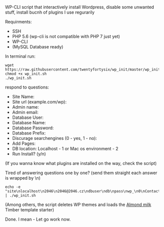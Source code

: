 WP-CLI script that interactively install Wordpress,
disable some unwanted stuff, install bucnh of plugins I use regurarily

Requirments:
- SSH
- PHP 5.6 (wp-cli is not compatible with PHP 7 just yet)
- WP-CLI
- (MySQL Database ready)

In terminal run:
```
wget https://raw.githubusercontent.com/twentyfortysix/wp_init/master/wp_init.sh
chmod +x wp_init.sh
./wp_init.sh
```
respond to questions:
 - Site Name:
 - Site url (example.com/wp):
 - Admin name:
 - Admin email:
 - Database User:
 - Database Name:
 - Database Password:
 - Database Prefix:
 - Discurage searchengines (0 - yes, 1 - no):
 - Add Pages:
 - DB location: Localhost - 1 or Mac os environment - 2
 - Run Install? (y/n)

(If you wanna know what plugins are installed on the way, check the script)

Tired of answering questions one by one?
(send them straight each answer is wrapped by \n)
```
echo -e "site\nlocalhost\n2046\n2046@2046.cz\ndbuser\ndb\npass\nwp_\n0\nContact\n1\ny" | ./wp_init.sh
```

(Among others, the script deletes WP themes and loads the <a href="https://github.com/twentyfortysix/almond-milk">Almond milk</a> Timber template starter)


Done. I mean - Let go work now.
